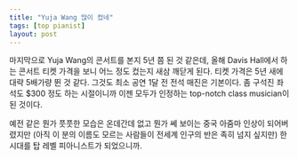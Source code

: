 ```yaml
---
title: "Yuja Wang 많이 컸네"
tags: [top pianist]
layout: post
---
```


마지막으로 Yuja Wang의 콘서트를 본지 5년 쯤 된 것 같은데, 올해 Davis Hall에서 하는 콘서트 티켓 가격을 보니 어느 정도 컸는지 새삼 깨닫게 된다. 티켓 가격은 5년 새에 대략 5배가량 뛴 것 같다. 그것도 최소 공연 1달 전 전석 매진은 기본이다. 좀 구석진 좌석도 $300 정도 하는 시절이니까 이젠 모두가 인정하는 top-notch class musician이 된 것이다. 

예전 같은 뭔가 풋풋한 모습은 온데간데 없고 뭔가 쎄 보이는 중국 아줌마 인상이 되어버렸지만 (아직 이 분의 이름도 모르는 사람들이 전세계 인구의 반은 족히 넘지 싶지만) 한 시대를 탑 레벨 피아니스트가 되었으니까. 
